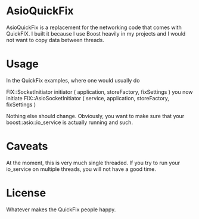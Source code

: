 AsioQuickFix
============

AsioQuickFix is a replacement for the networking code that comes with QuickFIX. I built it because I use Boost heavily in my projects and I would not want to copy data between threads. 

Usage
=====

In the QuickFix examples, where one would usually do

FIX::SocketInitiator initiator ( application, storeFactory, fixSettings )
you now initiate
FIX::AsioSocketInitiator ( service, application, storeFactory, fixSettings )

Nothing else should change. Obviously, you want to make sure that your boost::asio::io_service is actually running and such.

Caveats
=======

At the moment, this is very much single threaded. If you try to run your io_service on multiple threads, you will not have a good time.

License
=======

Whatever makes the QuickFix people happy.


